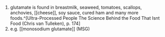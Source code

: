 1. glutamate is found in breastmilk, seaweed, tomatoes, scallops, anchovies, [[cheese]], soy sauce, cured ham and many more foods.^[Ultra-Processed People The Science Behind the Food That Isnt Food (Chris van Tulleken), p. 174]
2. e.g. [[monosodium glutamate]] (MSG)